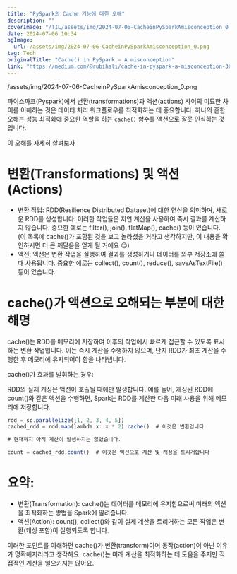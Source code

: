 ```yaml
---
title: "PySpark의 Cache 기능에 대한 오해"
description: ""
coverImage: "/TIL/assets/img/2024-07-06-CacheinPySparkAmisconception_0.png"
date: 2024-07-06 10:34
ogImage:
  url: /assets/img/2024-07-06-CacheinPySparkAmisconception_0.png
tag: Tech
originalTitle: "Cache() in PySpark — A misconception"
link: "https://medium.com/@rubihali/cache-in-pyspark-a-misconception-3b1f97dd149b"
---
```


/assets/img/2024-07-06-CacheinPySparkAmisconception_0.png

파이스파크(Pyspark)에서 변환(transformations)과 액션(actions) 사이의 미묘한 차이를 이해하는 것은 데이터 처리 워크플로우를 최적화하는 데 중요합니다. 하나의 흔한 오해는 성능 최적화에 중요한 역할을 하는 `cache()` 함수를 액션으로 잘못 인식하는 것입니다.

이 오해를 자세히 살펴보자

# 변환(Transformations) 및 액션(Actions)

<!-- TIL 수평 -->

<ins class="adsbygoogle"
     style="display:block"
     data-ad-client="ca-pub-4877378276818686"
     data-ad-slot="1549334788"
     data-ad-format="auto"
     data-full-width-responsive="true"></ins>

<script>
(adsbygoogle = window.adsbygoogle || []).push({});
</script>

- 변환 작업: RDD(Resilience Distributed Dataset)에 대한 연산을 의미하며, 새로운 RDD를 생성합니다. 이러한 작업들은 지연 계산을 사용하여 즉시 결과를 계산하지 않습니다. 중요한 예로는 filter(), join(), flatMap(), cache() 등이 있습니다. (이 목록에 cache()가 포함된 것을 보고 놀라셨을 거라고 생각하지만, 이 내용을 확인하시면 더 큰 깨달음을 얻게 될 거에요 😉)
- 액션: 액션은 변환 작업을 실행하여 결과를 생성하거나 데이터를 외부 저장소에 쓸 때 사용됩니다. 중요한 예로는 collect(), count(), reduce(), saveAsTextFile() 등이 있습니다.

# cache()가 액션으로 오해되는 부분에 대한 해명

cache()는 RDD를 메모리에 저장하여 이후의 작업에서 빠르게 접근할 수 있도록 표시하는 변환 작업입니다. 이는 즉시 계산을 수행하지 않으며, 단지 RDD가 최초 계산을 수행한 후 메모리에 유지되어야 함을 나타냅니다.

cache()가 효과를 발휘하는 경우:

<!-- TIL 수평 -->

<ins class="adsbygoogle"
     style="display:block"
     data-ad-client="ca-pub-4877378276818686"
     data-ad-slot="1549334788"
     data-ad-format="auto"
     data-full-width-responsive="true"></ins>

<script>
(adsbygoogle = window.adsbygoogle || []).push({});
</script>

RDD의 실제 캐싱은 액션이 호출될 때에만 발생합니다. 예를 들어, 캐싱된 RDD에 count()와 같은 액션을 수행하면, Spark는 RDD를 계산한 다음 미래 사용을 위해 메모리에 저장합니다.

```js
rdd = sc.parallelize([1, 2, 3, 4, 5])
cached_rdd = rdd.map(lambda x: x * 2).cache()  # 이것은 변환입니다

# 현재까지 아직 계산이 발생하지는 않았습니다.

count = cached_rdd.count()  # 이것은 액션으로 계산 및 캐싱을 트리거합니다
```

# 요약:

- 변환(Transformation): cache()는 데이터를 메모리에 유지함으로써 미래의 액션을 최적화하는 방법을 Spark에 알려줍니다.
- 액션(Action): count(), collect()와 같이 실제 계산을 트리거하는 모든 작업은 변환(캐싱 포함)이 실행되도록 합니다.

<!-- TIL 수평 -->

<ins class="adsbygoogle"
     style="display:block"
     data-ad-client="ca-pub-4877378276818686"
     data-ad-slot="1549334788"
     data-ad-format="auto"
     data-full-width-responsive="true"></ins>

<script>
(adsbygoogle = window.adsbygoogle || []).push({});
</script>

이러한 포인트를 이해하면 cache()가 변환(transform)이며 동작(action)이 아닌 이유가 명확해지리라고 생각해요. cache()는 미래 계산을 최적화하는 데 도움을 주지만 직접적인 계산을 일으키지는 않아요.
